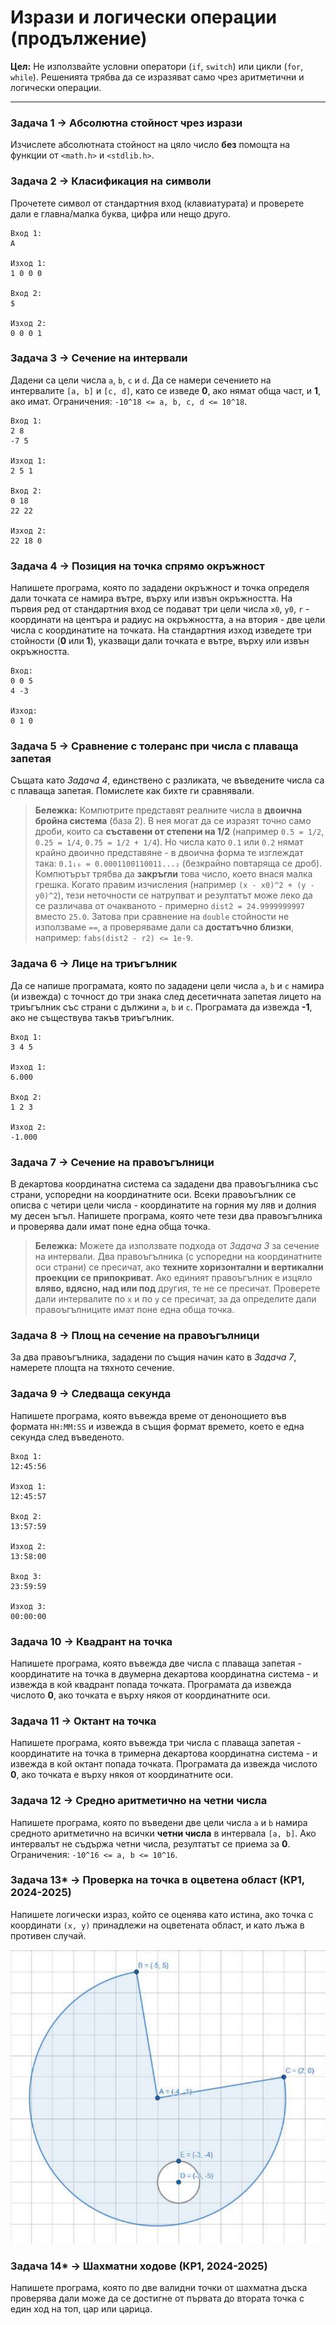 # Изрази и логически операции (продължение)

**Цел:** Не използвайте условни оператори (`if`, `switch`) или цикли (`for`, `while`). Решенията трябва да се изразяват само чрез аритметични и логически операции.

---

### Задача 1 → Абсолютна стойност чрез изрази

Изчислете абсолютната стойност на цяло число **без** помощта на функции от `<math.h>` и `<stdlib.h>`.

### Задача 2 → Класификация на символи

Прочетете символ от стандартния вход (клавиатурата) и проверете дали е главна/малка буква, цифра
или нещо друго.

```
Вход 1:
A

Изход 1:
1 0 0 0

Вход 2:
$

Изход 2:
0 0 0 1
```

### Задача 3 → Сечение на интервали

Дадени са цели числа `a`, `b`, `c` и `d`. Да се намери сечението на интервалите `[a, b]` и `[c, d]`, като се изведе **0**, ако нямат обща част, и **1**, ако имат. Ограничения: `-10^18 <= a, b, c, d <= 10^18`.

```
Вход 1:
2 8
-7 5

Изход 1:
2 5 1

Вход 2:
0 18
22 22

Изход 2:
22 18 0
```

### Задача 4 → Позиция на точка спрямо окръжност

Напишете програма, която по зададени окръжност и точка определя дали точката се намира вътре, върху или извън окръжността. На първия ред от стандартния вход се подават три цели числа `x0`, `y0`, `r` - координати на центъра и радиус на окръжността, а на втория - две цели числа с координатите на точката. На стандартния изход изведете три стойности (**0** или **1**), указващи дали точката е вътре, върху или извън окръжността.

```
Вход:
0 0 5
4 -3

Изход:
0 1 0
```

### Задача 5 → Сравнение с толеранс при числа с плаваща запетая

Същата като *Задача 4*, единствено с разликата, че въведените числа са с плаваща запетая. Помислете как бихте ги сравнявали.

> **Бележка:** Компютрите представят реалните числа в **двоична бройна система** (база 2). В нея могат да се изразят точно само дроби, които са **съставени от степени на 1/2** (например `0.5 = 1/2`, `0.25 = 1/4`, `0.75 = 1/2 + 1/4`). Но числа като `0.1` или `0.2` нямат крайно двоично представяне - в двоична форма те изглеждат така: `0.1₁₀ = 0.0001100110011...₂` (безкрайно повтаряща се дроб). Компютърът трябва да **закръгли** това число, което внася малка грешка. Когато правим изчисления (например `(x - x0)^2 + (y - y0)^2`), тези неточности се натрупват и резултатът може леко да се различава от очакваното - примерно `dist2 = 24.9999999997` вместо `25.0`. Затова при сравнение на `double` стойности не използваме `==`, а проверяваме дали са **достатъчно близки**, например: `fabs(dist2 - r2) <= 1e-9`.

### Задача 6 → Лице на триъгълник

Да се напише програмата, която по зададени цели числа `a`, `b` и `c` намира (и извежда) с точност до три знака след десетичната запетая лицето на триъгълник със страни с дължини `a`, `b` и `c`. Програмата да извежда **-1**, ако не съществува такъв триъгълник.

```
Вход 1:
3 4 5

Изход 1:
6.000

Вход 2:
1 2 3

Изход 2:
-1.000
```

### Задача 7 → Сечение на правоъгълници

В декартова координатна система са зададени два правоъгълника със страни, успоредни на координатните оси. Всеки правоъгълник се описва с четири цели числа - координатите на горния му ляв и долния му десен ъгъл. Напишете програма, която чете тези два правоъгълника и проверява дали имат поне една обща точка.

> **Бележка:** Можете да използвате подхода от *Задача 3* за сечение на интервали. Два правоъгълника (с успоредни на координатните оси страни) се пресичат, ако **техните хоризонтални и вертикални проекции се припокриват**. Ако единият правоъгълник е изцяло **вляво, вдясно, над или под** другия, те не се пресичат. Проверете дали интервалите по `x` и по `y` се пресичат, за да определите дали правоъгълниците имат поне една обща точка.

### Задача 8 → Площ на сечение на правоъгълници

За два правоъгълника, зададени по същия начин като в *Задача 7*, намерете площта на тяхното сечение.

### Задача 9 → Следваща секунда

Напишете програма, която въвежда време от денонощието във формата `HH:MM:SS` и извежда в същия формат времето, което е една секунда след въведеното.

```
Вход 1:
12:45:56

Изход 1:
12:45:57

Вход 2:
13:57:59

Изход 2:
13:58:00

Вход 3:
23:59:59

Изход 3:
00:00:00
```

### Задача 10 → Квадрант на точка

Напишете програма, която въвежда две числа с плаваща запетая - координатите на точка в двумерна декартова координатна система - и извежда в кой квадрант попада точката. Програмата да извежда числото **0**, ако точката е върху някоя от координатните оси.

### Задача 11 → Октант на точка

Напишете програма, която въвежда три числа с плаваща запетая - координатите на точка в тримерна декартова координатна система - и извежда в кой октант попада точката. Програмата да извежда числото **0**, ако точката е върху някоя от координатните оси.

### Задача 12 → Средно аритметично на четни числа

Напишете програма, която по въведени две цели числа `a` и `b` намира средното аритметично на всички **четни числа** в интервала `[a, b]`. Ако интервалът не съдържа четни числа, резултатът се приема за **0**. Ограничения: `-10^16 <= a, b <= 10^16`.

### Задача 13* → Проверка на точка в оцветена област (КР1, 2024-2025)

Напишете логически израз, който се оценява като истина, ако точка с координати `(x, y)` принадлежи на оцветената област, и като лъжа в противен случай.

![Оцветена област](./images/colored_area.png)

### Задача 14* → Шахматни ходове (КР1, 2024-2025)

Напишете програма, която по две валидни точки от шахматна дъска проверява дали може да се достигне от първата до втората точка с един ход на топ, цар или царица.